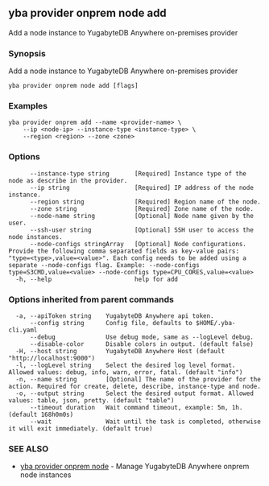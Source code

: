 ## yba provider onprem node add

Add a node instance to YugabyteDB Anywhere on-premises provider

### Synopsis

Add a node instance to YugabyteDB Anywhere on-premises provider

```
yba provider onprem node add [flags]
```

### Examples

```
yba provider onprem add --name <provider-name> \
	--ip <node-ip> --instance-type <instance-type> \
	--region <region> --zone <zone>
```

### Options

```
      --instance-type string       [Required] Instance type of the node as describe in the provider.
      --ip string                  [Required] IP address of the node instance.
      --region string              [Required] Region name of the node.
      --zone string                [Required] Zone name of the node.
      --node-name string           [Optional] Node name given by the user.
      --ssh-user string            [Optional] SSH user to access the node instances.
      --node-configs stringArray   [Optional] Node configurations. Provide the following comma separated fields as key-value pairs: "type=<type>,value=<value>". Each config needs to be added using a separate --node-configs flag. Example: --node-configs type=S3CMD,value=<value> --node-configs type=CPU_CORES,value=<value>
  -h, --help                       help for add
```

### Options inherited from parent commands

```
  -a, --apiToken string    YugabyteDB Anywhere api token.
      --config string      Config file, defaults to $HOME/.yba-cli.yaml
      --debug              Use debug mode, same as --logLevel debug.
      --disable-color      Disable colors in output. (default false)
  -H, --host string        YugabyteDB Anywhere Host (default "http://localhost:9000")
  -l, --logLevel string    Select the desired log level format. Allowed values: debug, info, warn, error, fatal. (default "info")
  -n, --name string        [Optional] The name of the provider for the action. Required for create, delete, describe, instance-type and node.
  -o, --output string      Select the desired output format. Allowed values: table, json, pretty. (default "table")
      --timeout duration   Wait command timeout, example: 5m, 1h. (default 168h0m0s)
      --wait               Wait until the task is completed, otherwise it will exit immediately. (default true)
```

### SEE ALSO

* [yba provider onprem node](yba_provider_onprem_node.md)	 - Manage YugabyteDB Anywhere onprem node instances

